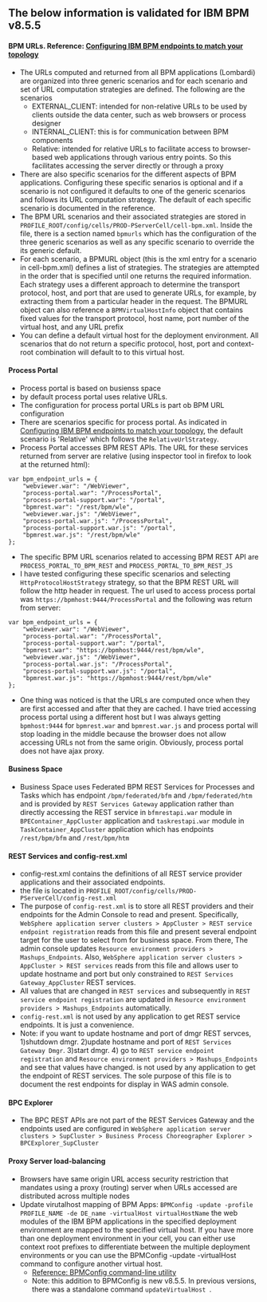 ## The below information is validated for IBM BPM v8.5.5

#### BPM URLs.  Reference: [Configuring IBM BPM endpoints to match your topology](http://www-01.ibm.com/support/knowledgecenter/SSFPJS_8.5.5/com.ibm.wbpm.imuc.stbpm.doc/topics/tsec_thirdpartyauthentication_endpointservice.html?lang=en)
* The URLs computed and returned from all BPM applications (Lombardi) are organized into three generic scenarios and for each scenario and set of URL computation strategies are defined.  The following are the scenarios
  * EXTERNAL_CLIENT: intended for non-relative URLs to be used by clients outside the data center, such as web browsers or process designer
  * INTERNAL_CLIENT: this is for communication between BPM components
  * Relative:  intended for relative URLs to facilitate access to browser-based web applications through various entry points.  So this facilitates accessing the server directly or through a proxy
* There are also specific scenarios for the different aspects of BPM applications.  Configuring these specific senarios is optional and if a scenario is not configured it defaults to one of the generic scenarios and follows its URL computation strategy.  The default of each specific scenario is documented in the reference.
* The BPM URL scenarios and their associated strategies are stored in `PROFILE_ROOT/config/cells/PROD-PServerCell/cell-bpm.xml`.  Inside the file, there is a section named `bpmurls` which has the configuration of the three generic scenarios as well as any specific scenario to override the its generic default.
* For each scenario, a BPMURL object (this is the xml entry for a scenario in cell-bpm.xml) defines a list of strategies. The strategies are attempted in the order that is specified until one returns the required information. Each strategy uses a different approach to determine the transport protocol, host, and port that are used to generate URLs, for example, by extracting them from a particular header in the request. The BPMURL object can also reference a `BPMVirtualHostInfo` object that contains fixed values for the transport protocol, host name, port number of the virtual host, and any URL prefix
* You can define a default virtual host for the deployment environment.  All scenarios that do not return a specific protocol, host, port and context-root combination will default to to this virtual host.

#### Process Portal
* Process portal is based on busienss space
* by default process portal uses relative URLs.
* The configuration for process portal URLs is part ob BPM URL configuration
* There are scenarios specific for process portal.  As indicated in [Configuring IBM BPM endpoints to match your topology](http://www-01.ibm.com/support/knowledgecenter/SSFPJS_8.5.5/com.ibm.wbpm.imuc.stbpm.doc/topics/tsec_thirdpartyauthentication_endpointservice.html?lang=en), the default scenario is 'Relative' which follows the `RelativeUrlStrategy`.
* Process Portal accesses BPM REST APIs.  The URL for these services returned from server are relative (using inspector tool in firefox to look at the returned html):
```
var bpm_endpoint_urls = {
	"webviewer.war": "/WebViewer",
	"process-portal.war": "/ProcessPortal",
	"process-portal-support.war": "/portal",
	"bpmrest.war": "/rest/bpm/wle",	
	"webviewer.war.js": "/WebViewer",
	"process-portal.war.js": "/ProcessPortal",
	"process-portal-support.war.js": "/portal",
	"bpmrest.war.js": "/rest/bpm/wle"
};
```
* The specific BPM URL scenarios related to accessing BPM REST API are `PROCESS_PORTAL_TO_BPM_REST` and `PROCESS_PORTAL_TO_BPM_REST_JS`
* I have tested configuring these specific scenarios and selecting `HttpProtocolHostStrategy` strategy, so that the BPM REST URL will follow the http header in request.  The url used to access process portal was `https://bpmhost:9444/ProcessPortal` and the following was return from server:
```
var bpm_endpoint_urls = {
	"webviewer.war": "/WebViewer",
	"process-portal.war": "/ProcessPortal",
	"process-portal-support.war": "/portal",
	"bpmrest.war": "https://bpmhost:9444/rest/bpm/wle",	
	"webviewer.war.js": "/WebViewer",
	"process-portal.war.js": "/ProcessPortal",
	"process-portal-support.war.js": "/portal",
	"bpmrest.war.js": "https://bpmhost:9444/rest/bpm/wle"
};
```
* One thing was noticed is that the URLs are computed once when they are first accessed and after that they are cached. I have tried accessing process portal using a different host but I was always getting `bpmhost:9444` for `bpmrest.war` and `bpmrest.war.js` and process portal will stop loading in the middle because the browser does not allow accessing URLs not from the same origin.  Obviously, process portal does not have ajax proxy.

#### Business Space
* Business Space uses Federated BPM REST Services for Processes and Tasks which has endpoint `/bpm/federated/bfm` and `/bpm/federated/htm` and is provided by `REST Services Gateway` application rather than directly accessing the REST service in `bfmrestapi.war` module in `BPEContainer_AppCluster` application and `taskrestapi.war` module in `TaskContainer_AppCluster` application which has endpoints `/rest/bpm/bfm` and `/rest/bpm/htm`

#### REST Services and config-rest.xml
* config-rest.xml contains the definitions of all REST service provider applications and their associated endpoints.
* the file is located in `PROFILE_ROOT/config/cells/PROD-PServerCell/config-rest.xml`
* The purpose of `config-rest.xml` is to store all REST providers and their endpoints for the Admin Console to read and present.  Specifically, `WebSphere application server clusters > AppCluster > REST service endpoint registration` reads from this file and present several endpoint target for the user to select from for business space.  From there, The admin console updates `Resource environment providers > Mashups_Endpoints`.  Also, `WebSphere application server clusters > AppCluster > REST services` reads from this file and allows user to update hostname and port but only constrained to `REST Services Gateway_AppCluster` REST services.
* All values that are changed in `REST services` and subsequently in `REST service endpoint registration` are updated in `Resource environment providers > Mashups_Endpoints` automatically.
* `config-rest.xml` is not used by any application to get REST service endpoints.  It is just a convenience.
* Note: if you want to update hostname and port of dmgr REST servces, 1)shutdown dmgr. 2)update hostname and port of `REST Services Gateway Dmgr`. 3)start dmgr.  4) go to `REST service endpoint registration` and `Resource environment providers > Mashups_Endpoints` and see that values have changed.
 is not used by any application to get the endpoint of REST services. The sole purpose of this file is to document the rest endpoints for display in WAS admin console.

#### BPC Explorer
* The BPC REST APIs are not part of the REST Services Gateway and the endpoints used are configured in `WebSphere application server clusters > SupCluster > Business Process Choreographer Explorer > BPCExplorer_SupCluster`

#### Proxy Server load-balancing
* Browsers have same origin URL access security restriction that mandates using a proxy (routing) server when URLs accessed are distributed across multiple nodes
* Update virutalhost mapping of BPM Apps: `BPMConfig -update -profile PROFILE_NAME -de DE_name -virtualHost virtualHostName` the web modules of the IBM BPM applications in the specified deployment environment are mapped to the specified virtual host. If you have more than one deployment environment in your cell, you can either use context root prefixes to differentiate between the multiple deployment environments or you can use the BPMConfig -update -virtualHost command to configure another virtual host.
  * [Reference: BPMConfig command-line utility](http://www-01.ibm.com/support/knowledgecenter/SSFPJS_8.5.5/com.ibm.wbpm.ref.doc/topics/rbpmconfig.html?lang=en) 
  * Note: this addition to BPMConfig is new v8.5.5.  In previous versions, there was a standalone command `updateVirtualHost `.
